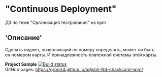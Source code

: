 # "Continuous Deployment"
ДЗ по теме "Организация тестрования" на npm 
## 'Описание'
Сделать виджет, позволяющий по номеру определять, может ли быть он номером карты. И принадлежность платежной системы этой карты. 
  
**Project Sample**  [![Build status](https://ci.appveyor.com/api/projects/status/c6gp5ryc5nhudx0d?svg=true)](https://ci.appveyor.com/project/Gronik4/adjsbh-n4-chackcard-npm)  
GitHub pages: https://gronik4.github.io/adjsbh-N4-chackcard-npm/
